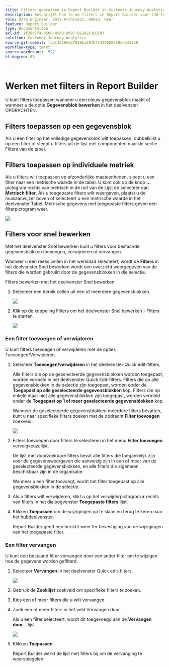 ```yaml
---
title: Filters gebruiken in Report Builder in Customer Journey Analytics
description: Beschrijft hoe te om filters in Report Builder voor CJA te gebruiken
role: Data Engineer, Data Architect, Admin, User
feature: Report Builder
type: Documentation
exl-id: 1f39d7f4-b508-45d8-9b97-81242c3805d3
solution: Customer Journey Analytics
source-git-commit: faaf3d19ed37019ba284b41420628750cdb413b8
workflow-type: tm+mt
source-wordcount: '522'
ht-degree: 0%

---
```


# Werken met filters in Report Builder

U kunt filters toepassen wanneer u een nieuw gegevensblok maakt of wanneer u de optie **Gegevensblok bewerken** in het deelvenster OPDRACHTEN.

## Filters toepassen op een gegevensblok

Als u een filter op het volledige gegevensblok wilt toepassen, dubbelklikt u op een filter of sleept u filters uit de lijst met componenten naar de sectie Filters van de tabel.

## Filters toepassen op individuele metriek

Als u filters wilt toepassen op afzonderlijke maateenheden, sleept u een filter naar een metrische waarde in de tabel. U kunt ook op de knop **...** pictogram rechts van metrisch in de ruit van de Lijst en selecteer dan **Metrisch filter**. Als u toegepaste filters wilt weergeven, plaatst u de muisaanwijzer boven of selecteert u een metrische waarde in het deelvenster Tabel. Metrische gegevens met toegepaste filters geven een filterpictogram weer.

<!-- ![](./assets/image24.png) -->

![](./assets/filter_by.png)

## Filters voor snel bewerken

Met het deelvenster Snel bewerken kunt u filters voor bestaande gegevensblokken toevoegen, verwijderen of vervangen.

Wanneer u een reeks cellen in het werkblad selecteert, wordt de **Filters** in het deelvenster Snel bewerken wordt een overzicht weergegeven van de filters die worden gebruikt door de gegevensblokken in die selectie.

Filters bewerken met het deelvenster Snel bewerken

1. Selecteer een bereik cellen uit een of meerdere gegevensblokken.

   ![](./assets/select_multiple_dbs.png)

1. Klik op de koppeling Filters om het deelvenster Snel bewerken - Filters te starten.

   ![](./assets/quick_edit_filters.png)

### Een filter toevoegen of verwijderen

U kunt filters toevoegen of verwijderen met de opties Toevoegen/Verwijderen.

1. Selecteer **Toevoegen/verwijderen** in het deelvenster Quick edit-filters.

   Alle filters die op de geselecteerde gegevensblokken worden toegepast, worden vermeld in het deelvenster Quick Edit-filters. Filters die op alle gegevensblokken in de selectie zijn toegepast, worden onder de **Toegepast op alle geselecteerde gegevensblokken** kop. Filters die op enkele maar niet alle gegevensblokken zijn toegepast, worden vermeld onder de **Toegepast op 1 of meer geselecteerde gegevensblokken** kop.

   Wanneer de geselecteerde gegevensblokken meerdere filters bevatten, kunt u naar specifieke filters zoeken met de opdracht **Filter toevoegen** zoekveld.

   ![](./assets/add_filter.png)

1. Filters toevoegen door filters te selecteren in het menu **Filter toevoegen** vervolgkeuzelijst.

   De lijst met doorzoekbare filters bevat alle filters die toegankelijk zijn voor de gegevensweergaven die aanwezig zijn in een of meer van de geselecteerde gegevensblokken, en alle filters die algemeen beschikbaar zijn in de organisatie.

   Wanneer u een filter toevoegt, wordt het filter toegepast op alle gegevensblokken in de selectie.

1. Als u filters wilt verwijderen, klikt u op het verwijderpictogram **x** rechts van filters in het dialoogvenster **Toegepaste filters** lijst.

1. Klikken **Toepassen** om de wijzigingen op te slaan en terug te keren naar het hubdeelvenster.

   Report Builder geeft een bericht weer ter bevestiging van de wijzigingen van het toegepaste filter.

### Een filter vervangen

U kunt een bestaand filter vervangen door een ander filter om te wijzigen hoe de gegevens worden gefilterd.

1. Selecteer **Vervangen** in het deelvenster Quick edit-filters.

   ![](./assets/replace_filter.png)

1. Gebruik de **Zoeklijst** zoekveld om specifieke filters te zoeken.

1. Kies een of meer filters die u wilt vervangen.

1. Zoek een of meer filters in het veld Vervangen door.

   Als u een filter selecteert, wordt dit toegevoegd aan de **Vervangen door**... lijst.

   ![](./assets/replace_screen_new.png)

1. Klikken **Toepassen**.

   Report Builder werkt de lijst met filters bij om de vervanging te weerspiegelen.
